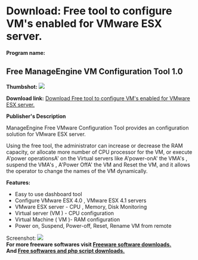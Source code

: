 # Download: Free tool to configure VM's enabled for VMware ESX server.

**Program name:**

## Free ManageEngine VM Configuration Tool 1.0

  
**Thumbshot:** ![](http://www.freewarefiles.com/screenshot/freevmconfgtool_md.jpg)   
  
**Download link:** [Download Free tool to configure VM's enabled for VMware ESX server.](http://freesoftwares.boysofts.com/Free-ManageEngine-VM-Configuration-Tool_program_67402.html)  
  


**Publisher's Description**  
  


ManageEngine Free VMware Configuration Tool provides an configuration solution for VMware ESX server. 

Using the free tool, the administrator can increase or decrease the RAM capacity, or allocate more number of CPU processor for the VM, or execute A'power operationsA' on the Virtual servers like A'power-onA' the VMA's , suspend the VMA's , A'Power OffA' the VM and Reset the VM, and it allows the operator to change the names of the VM dynamically.

**Features:**

  * Easy to use dashboard tool 
  * Configure VMware ESX 4.0 , VMware ESX 4.1 servers 
  * VMware ESX server - CPU , Memory, Disk Monitoring 
  * Virtual server (VM ) - CPU configuration 
  * Virtual Machine ( VM )- RAM configuration 
  * Power on, Suspend, Power-off, Reset, Rename VM from remote 

  
  
Screenshot: ![](http://www.freewarefiles.com/screenshot/freevmconfgtool.jpg)   
**For more freeware softwares visit [Freeware software downloads.](http://freesoftwares.boysofts.com/)**   
**And [Free softwares and php script downloads.](http://www.boysofts.com/)**
